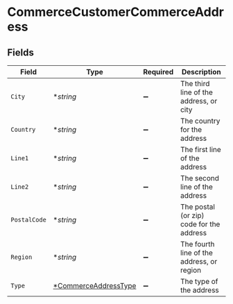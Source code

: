 # CommerceCustomerCommerceAddress


## Fields

| Field                                                              | Type                                                               | Required                                                           | Description                                                        |
| ------------------------------------------------------------------ | ------------------------------------------------------------------ | ------------------------------------------------------------------ | ------------------------------------------------------------------ |
| `City`                                                             | **string*                                                          | :heavy_minus_sign:                                                 | The third line of the address, or city                             |
| `Country`                                                          | **string*                                                          | :heavy_minus_sign:                                                 | The country for the address                                        |
| `Line1`                                                            | **string*                                                          | :heavy_minus_sign:                                                 | The first line of the address                                      |
| `Line2`                                                            | **string*                                                          | :heavy_minus_sign:                                                 | The second line of the address                                     |
| `PostalCode`                                                       | **string*                                                          | :heavy_minus_sign:                                                 | The postal (or zip) code for the address                           |
| `Region`                                                           | **string*                                                          | :heavy_minus_sign:                                                 | The fourth line of the address, or region                          |
| `Type`                                                             | [*CommerceAddressType](../../models/shared/commerceaddresstype.md) | :heavy_minus_sign:                                                 | The type of the address                                            |